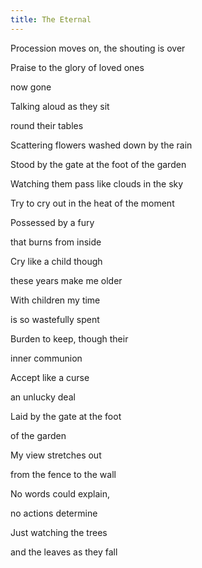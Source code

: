 ```yaml
---
title: The Eternal
---
```


Procession moves on, the shouting is over

Praise to the glory of loved ones

now gone

Talking aloud as they sit

round their tables

Scattering flowers washed down by the rain



Stood by the gate at the foot of the garden

Watching them pass like clouds in the sky

Try to cry out in the heat of the moment

Possessed by a fury

that burns from inside



Cry like a child though

these years make me older

With children my time

is so wastefully spent

Burden to keep, though their

inner communion

Accept like a curse

an unlucky deal



Laid by the gate at the foot

of the garden

My view stretches out

from the fence to the wall

No words could explain,

no actions determine

Just watching the trees

and the leaves as they fall



